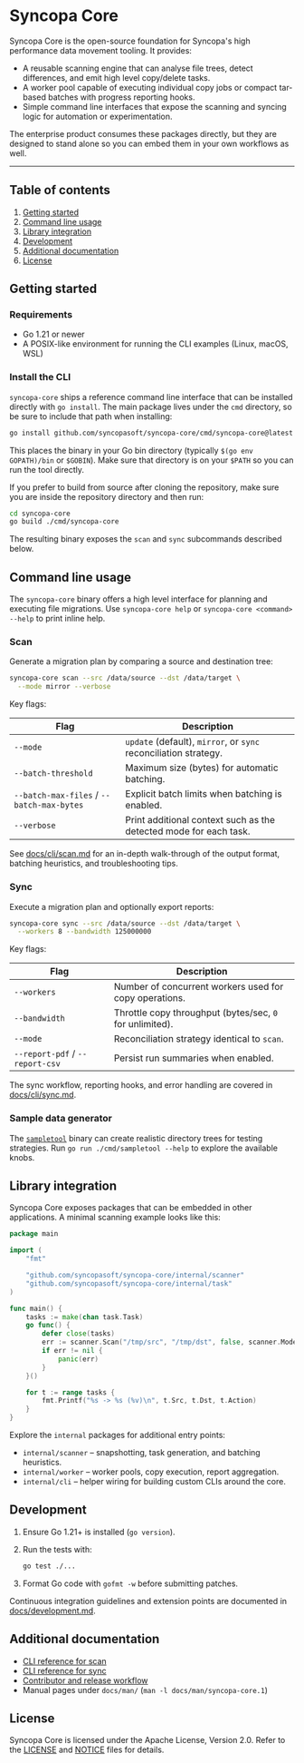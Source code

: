 # Syncopa Core

Syncopa Core is the open-source foundation for Syncopa's high performance data
movement tooling. It provides:

* A reusable scanning engine that can analyse file trees, detect differences,
  and emit high level copy/delete tasks.
* A worker pool capable of executing individual copy jobs or compact tar-based
  batches with progress reporting hooks.
* Simple command line interfaces that expose the scanning and syncing logic for
  automation or experimentation.

The enterprise product consumes these packages directly, but they are designed
to stand alone so you can embed them in your own workflows as well.

---

## Table of contents

1. [Getting started](#getting-started)
2. [Command line usage](#command-line-usage)
3. [Library integration](#library-integration)
4. [Development](#development)
5. [Additional documentation](#additional-documentation)
6. [License](#license)

## Getting started

### Requirements

* Go 1.21 or newer
* A POSIX-like environment for running the CLI examples (Linux, macOS, WSL)

### Install the CLI

`syncopa-core` ships a reference command line interface that can be installed
directly with `go install`. The main package lives under the `cmd` directory, so
be sure to include that path when installing:

```bash
go install github.com/syncopasoft/syncopa-core/cmd/syncopa-core@latest
```

This places the binary in your Go bin directory (typically `$(go env GOPATH)/bin`
or `$GOBIN`). Make sure that directory is on your `$PATH` so you can run the
tool directly.

If you prefer to build from source after cloning the repository, make sure you
are inside the repository directory and then run:

```bash
cd syncopa-core
go build ./cmd/syncopa-core
```

The resulting binary exposes the `scan` and `sync` subcommands described below.

## Command line usage

The `syncopa-core` binary offers a high level interface for planning and
executing file migrations. Use `syncopa-core help` or `syncopa-core <command>
--help` to print inline help.

### Scan

Generate a migration plan by comparing a source and destination tree:

```bash
syncopa-core scan --src /data/source --dst /data/target \
  --mode mirror --verbose
```

Key flags:

| Flag | Description |
| ---- | ----------- |
| `--mode` | `update` (default), `mirror`, or `sync` reconciliation strategy. |
| `--batch-threshold` | Maximum size (bytes) for automatic batching. |
| `--batch-max-files` / `--batch-max-bytes` | Explicit batch limits when batching is enabled. |
| `--verbose` | Print additional context such as the detected mode for each task. |

See [docs/cli/scan.md](docs/cli/scan.md) for an in-depth walk-through of the
output format, batching heuristics, and troubleshooting tips.

### Sync

Execute a migration plan and optionally export reports:

```bash
syncopa-core sync --src /data/source --dst /data/target \
  --workers 8 --bandwidth 125000000
```

Key flags:

| Flag | Description |
| ---- | ----------- |
| `--workers` | Number of concurrent workers used for copy operations. |
| `--bandwidth` | Throttle copy throughput (bytes/sec, `0` for unlimited). |
| `--mode` | Reconciliation strategy identical to `scan`. |
| `--report-pdf` / `--report-csv` | Persist run summaries when enabled. |

The sync workflow, reporting hooks, and error handling are covered in
[docs/cli/sync.md](docs/cli/sync.md).

### Sample data generator

The [`sampletool`](cmd/sampletool) binary can create realistic directory trees
for testing strategies. Run `go run ./cmd/sampletool --help` to explore the
available knobs.

## Library integration

Syncopa Core exposes packages that can be embedded in other applications. A
minimal scanning example looks like this:

```go
package main

import (
    "fmt"

    "github.com/syncopasoft/syncopa-core/internal/scanner"
    "github.com/syncopasoft/syncopa-core/internal/task"
)

func main() {
    tasks := make(chan task.Task)
    go func() {
        defer close(tasks)
        err := scanner.Scan("/tmp/src", "/tmp/dst", false, scanner.ModeUpdate, scanner.Options{}, tasks)
        if err != nil {
            panic(err)
        }
    }()

    for t := range tasks {
        fmt.Printf("%s -> %s (%v)\n", t.Src, t.Dst, t.Action)
    }
}
```

Explore the `internal` packages for additional entry points:

* `internal/scanner` – snapshotting, task generation, and batching heuristics.
* `internal/worker` – worker pools, copy execution, report aggregation.
* `internal/cli` – helper wiring for building custom CLIs around the core.

## Development

1. Ensure Go 1.21+ is installed (`go version`).
2. Run the tests with:

   ```bash
   go test ./...
   ```

3. Format Go code with `gofmt -w` before submitting patches.

Continuous integration guidelines and extension points are documented in
[docs/development.md](docs/development.md).

## Additional documentation

* [CLI reference for scan](docs/cli/scan.md)
* [CLI reference for sync](docs/cli/sync.md)
* [Contributor and release workflow](docs/development.md)
* Manual pages under `docs/man/` (`man -l docs/man/syncopa-core.1`)

## License

Syncopa Core is licensed under the Apache License, Version 2.0. Refer to the
[LICENSE](LICENSE) and [NOTICE](NOTICE) files for details.
